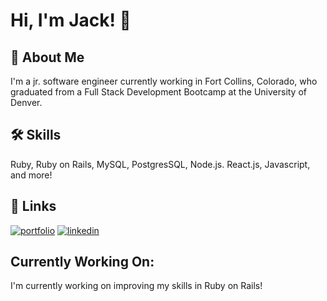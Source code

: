 # Hi, I'm Jack! 👋


## 🚀 About Me
I'm a jr. software engineer currently working in Fort Collins, Colorado, who graduated from a Full Stack Development Bootcamp at the University of Denver.


## 🛠 Skills
Ruby, Ruby on Rails, MySQL, PostgresSQL, Node.js. React.js, Javascript, and more! 


## 🔗 Links
[![portfolio](https://img.shields.io/badge/my_portfolio-000?style=for-the-badge&logo=ko-fi&logoColor=white)](https://jacklemasters.com.com/)
[![linkedin](https://img.shields.io/badge/linkedin-0A66C2?style=for-the-badge&logo=linkedin&logoColor=white)](https://www.linkedin.com/in/jacksonlemasters)


## Currently Working On:
I'm currently working on improving my skills in Ruby on Rails!
